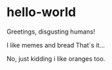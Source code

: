 # hello-world

Greetings, disgusting humans!

I like memes and bread
That´s it...



No, just kidding i like oranges too.

